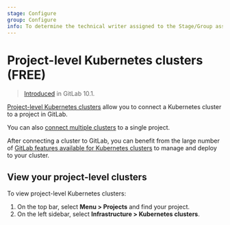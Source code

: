 ```yaml
---
stage: Configure
group: Configure
info: To determine the technical writer assigned to the Stage/Group associated with this page, see https://about.gitlab.com/handbook/engineering/ux/technical-writing/#assignments
---
```


# Project-level Kubernetes clusters **(FREE)**

> [Introduced](https://gitlab.com/gitlab-org/gitlab-foss/-/issues/35954) in GitLab 10.1.

[Project-level Kubernetes clusters](../../infrastructure/clusters/connect/index.md#cluster-levels)
allow you to connect a Kubernetes cluster to a project in GitLab.

You can also [connect multiple clusters](multiple_kubernetes_clusters.md)
to a single project.

After connecting a cluster to GitLab, you can benefit from the large number of
[GitLab features available for Kubernetes clusters](../../infrastructure/clusters/index.md) to manage and deploy to your cluster.

## View your project-level clusters

To view project-level Kubernetes clusters:

1. On the top bar, select **Menu > Projects** and find your project.
1. On the left sidebar, select **Infrastructure > Kubernetes clusters**.

